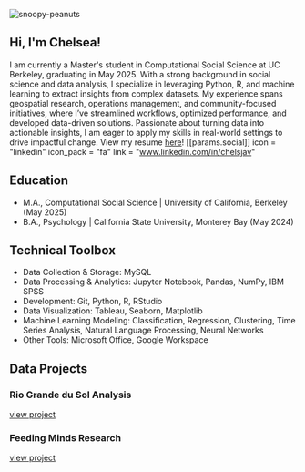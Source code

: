 ![snoopy-peanuts](https://github.com/user-attachments/assets/087c9c56-971f-445a-a386-ee029cfe19d9)

## Hi, I'm Chelsea!
I am currently a Master's student in Computational Social Science at UC Berkeley, graduating in May 2025. With a strong background in social science and data analysis, I specialize in leveraging Python, R, and machine learning to extract insights from complex datasets. My experience spans geospatial research, operations management, and community-focused initiatives, where I’ve streamlined workflows, optimized performance, and developed data-driven solutions. Passionate about turning data into actionable insights, I am eager to apply my skills in real-world settings to drive impactful change. View my resume [here](https://drive.google.com/file/d/1xvC7r_eFtIE9R4tTncCww6iCX6Pku0L9/view?usp=drive_link)!
[[params.social]]
    icon = "linkedin"
    icon_pack = "fa"
    link = "www.linkedin.com/in/chelsjav"

## Education
- M.A., Computational Social Science | University of California, Berkeley (May 2025)
- B.A., Psychology | California State University, Monterey Bay (May 2024)

## Technical Toolbox
- Data Collection & Storage: MySQL
- Data Processing & Analytics: Jupyter Notebook, Pandas, NumPy, IBM SPSS
- Development: Git, Python, R, RStudio
- Data Visualization: Tableau, Seaborn, Matplotlib
- Machine Learning Modeling: Classification, Regression, Clustering, Time Series Analysis, Natural Language Processing, Neural Networks
- Other Tools: Microsoft Office, Google Workspace

## Data Projects
### Rio Grande du Sol Analysis
[view project](https://github.com/chelsjav/rio-grande-do-sul-analysis)

### Feeding Minds Research
[view project](https://github.com/chelsjav/feeding-minds-research)

